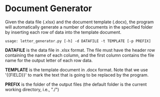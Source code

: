 # Document Generator

Given the data file (.xlsx) and the document template (.docx), the program will automatically generate a number of documents in the specified folder by inserting each row of data into the template document.

```
usage: letter_generator.py [-h] -d DATAFILE -t TEMPLATE [-p PREFIX]
```
**DATAFILE** is the data file in .xlsx format. The file must have the header row containing the name of each column, and the first column contains the file name for the output letter of each row data.

**TEMPLATE** is the template document in .docx format. Note that we use '{{FIELD}}' to mark the text that is going to be replaced by the program.

**PREFIX** is the folder of the output files (the default folder is the current working directory, i.e., "./")
